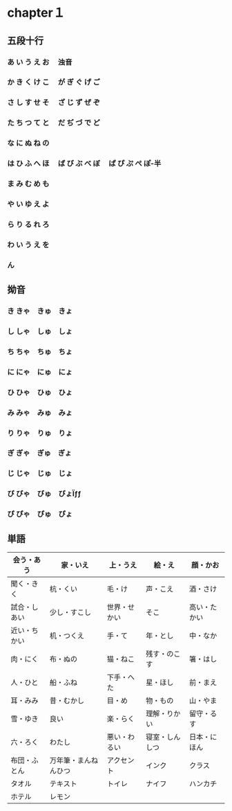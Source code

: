 # chapter１
## 五段十行 

### あ い う え お      &ensp;&ensp;浊音
### か き く け こ      &ensp;&ensp;が ぎ ぐ げ ご
### さ し す せ そ      &ensp;&ensp;ざ じ ず ぜ ぞ
### た ち つ て と      &ensp;&ensp;だ ぢ づ で ど
### な に ぬ ね の
### は ひ ふ へ ほ      &ensp;&ensp;ば び ぶ べ ぼ      &ensp;&ensp;ぱ ぴ ぷ ぺ ぽ-半
### ま み む め も
### や い ゆ え よ
### ら り る れ ろ
### わ い う え を
### ん

## 拗音
### き きゃ　きゅ　きょ
### し しゃ　しゅ　しょ
### ち ちゃ　ちゅ　ちょ
### に にゃ　にゅ　にょ
### ひ ひゃ　ひゅ　ひょ
### み みゃ　みゅ　みょ
### り りゃ　りゅ　りょ
### ぎ ぎゃ　ぎゅ　ぎょ
### じ じゃ　じゅ　じょ
### び びゃ　びゅ　びょÏƒƒ
### ぴ ぴゃ　ぴゅ　ぴょ


## 単語
| 会う・あう   | 家・いえ             | 上・うえ     | 絵・え         | 顔・かお     |
|--------------|----------------------|--------------|----------------|--------------|
| 聞く・きく   | 杭・くい             | 毛・け       | 声・こえ       | 酒・さけ     |
| 試合・しあい | 少し・すこし         | 世界・せかい | そこ           | 高い・たかい |
| 近い・ちかい | 机・つくえ           | 手・て       | 年・とし       | 中・なか     |
| 肉・にく     | 布・ぬの             | 猫・ねこ     | 残す・のこす   | 箸・はし     |
| 人・ひと     | 船・ふね             | 下手・へた   | 星・ほし       | 前・まえ     |
| 耳・みみ     | 昔・むかし           | 目・め       | 物・もの       | 山・やま     |
| 雪・ゆき     | 良い                 | 楽・らく     | 理解・りかい   | 留守・るす   |
| 六・ろく     | わたし               | 悪い・わるい | 寝室・しんしつ | 日本・にほん |
| 布団・ふとん | 万年筆・まんねんひつ | アクセント   | インク         | クラス       |
| タオル       | テキスト             | トイレ       | ナイフ         | ハンカチ     |
| ホテル       | レモン               |              |                |              |

